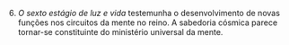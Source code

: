 ﻿6. <em>O sexto estágio de luz e vida</em> testemunha o desenvolvimento de novas funções nos circuitos da mente no reino. A sabedoria cósmica parece tornar-se constituinte do ministério universal da mente.